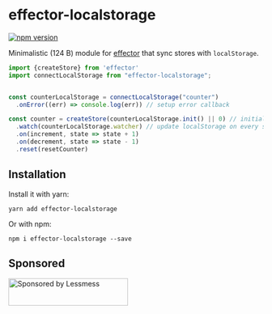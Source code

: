 # effector-localstorage

[![npm version](https://img.shields.io/npm/v/effector-localstorage.svg)](https://www.npmjs.com/package/effector-localstorage)

Minimalistic (124 B) module for [effector](https://github.com/zerobias/effector) that sync stores with `localStorage`.

```javascript
import {createStore} from 'effector'
import connectLocalStorage from "effector-localstorage";


const counterLocalStorage = connectLocalStorage("counter")
  .onError((err) => console.log(err)) // setup error callback

const counter = createStore(counterLocalStorage.init() || 0) // initialize store with localStorage value
  .watch(counterLocalStorage.watcher) // update localStorage on every store change
  .on(increment, state => state + 1)
  .on(decrement, state => state - 1)
  .reset(resetCounter)
```


## Installation

Install it with yarn:

```
yarn add effector-localstorage
```

Or with npm:

```
npm i effector-localstorage --save
``` 

## Sponsored

<a href="https://lessmess.agency/?utm_source=react-use-trigger">
  <img src="https://lessmess.agency/badges/sponsored_by_lessmess.svg"
       alt="Sponsored by Lessmess" width="236" height="54">
</a>
